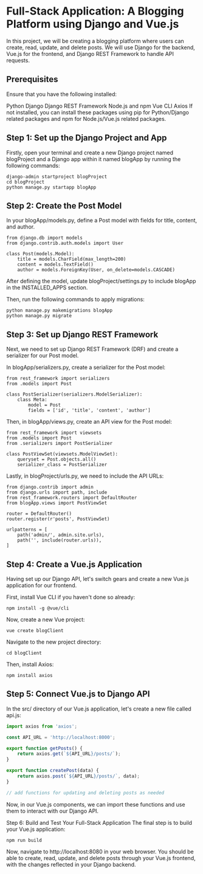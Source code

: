 # Full-Stack Application: A Blogging Platform using Django and Vue.js
In this project, we will be creating a blogging platform where users can create, read, update, and delete posts. We will use Django for the backend, Vue.js for the frontend, and Django REST Framework to handle API requests.

## Prerequisites
Ensure that you have the following installed:

Python
Django
Django REST Framework
Node.js and npm
Vue CLI
Axios
If not installed, you can install these packages using pip for Python/Django related packages and npm for Node.js/Vue.js related packages.

## Step 1: Set up the Django Project and App
Firstly, open your terminal and create a new Django project named blogProject and a Django app within it named blogApp by running the following commands:
````
django-admin startproject blogProject
cd blogProject
python manage.py startapp blogApp
````
## Step 2: Create the Post Model
In your blogApp/models.py, define a Post model with fields for title, content, and author.
````
from django.db import models
from django.contrib.auth.models import User

class Post(models.Model):
    title = models.CharField(max_length=200)
    content = models.TextField()
    author = models.ForeignKey(User, on_delete=models.CASCADE)
````

After defining the model, update blogProject/settings.py to include blogApp in the INSTALLED_APPS section.

Then, run the following commands to apply migrations:
````
python manage.py makemigrations blogApp
python manage.py migrate
````

## Step 3: Set up Django REST Framework
Next, we need to set up Django REST Framework (DRF) and create a serializer for our Post model.

In blogApp/serializers.py, create a serializer for the Post model:
````
from rest_framework import serializers
from .models import Post

class PostSerializer(serializers.ModelSerializer):
    class Meta:
        model = Post
        fields = ['id', 'title', 'content', 'author']
````
Then, in blogApp/views.py, create an API view for the Post model:
````
from rest_framework import viewsets
from .models import Post
from .serializers import PostSerializer

class PostViewSet(viewsets.ModelViewSet):
    queryset = Post.objects.all()
    serializer_class = PostSerializer
````
Lastly, in blogProject/urls.py, we need to include the API URLs:
````
from django.contrib import admin
from django.urls import path, include
from rest_framework.routers import DefaultRouter
from blogApp.views import PostViewSet

router = DefaultRouter()
router.register(r'posts', PostViewSet)

urlpatterns = [
    path('admin/', admin.site.urls),
    path('', include(router.urls)),
]
````
## Step 4: Create a Vue.js Application
Having set up our Django API, let's switch gears and create a new Vue.js application for our frontend.

First, install Vue CLI if you haven't done so already:
```
npm install -g @vue/cli
```
Now, create a new Vue project:
````
vue create blogClient
````
Navigate to the new project directory:
````
cd blogClient
````
Then, install Axios:
````
npm install axios
````
## Step 5: Connect Vue.js to Django API
In the src/ directory of our Vue.js application, let's create a new file called api.js:
````javascript
import axios from 'axios';

const API_URL = 'http://localhost:8000';

export function getPosts() {
    return axios.get(`${API_URL}/posts/`);
}

export function createPost(data) {
    return axios.post(`${API_URL}/posts/`, data);
}

// add functions for updating and deleting posts as needed
````
Now, in our Vue.js components, we can import these functions and use them to interact with our Django API.

Step 6: Build and Test Your Full-Stack Application
The final step is to build your Vue.js application:

````
npm run build
````
Now, navigate to http://localhost:8080 in your web browser. You should be able to create, read, update, and delete posts through your Vue.js frontend, with the changes reflected in your Django backend.
